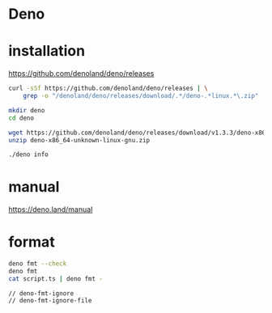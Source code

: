 Deno
====

installation
============
https://github.com/denoland/deno/releases

```bash
curl -sSf https://github.com/denoland/deno/releases | \
    grep -o "/denoland/deno/releases/download/.*/deno-.*linux.*\.zip"

mkdir deno
cd deno

wget https://github.com/denoland/deno/releases/download/v1.3.3/deno-x86_64-unknown-linux-gnu.zip
unzip deno-x86_64-unknown-linux-gnu.zip

./deno info
```

manual
======
https://deno.land/manual

format
======

```bash
deno fmt --check
deno fmt
cat script.ts | deno fmt -
```

```
// deno-fmt-ignore
// deno-fmt-ignore-file
```
